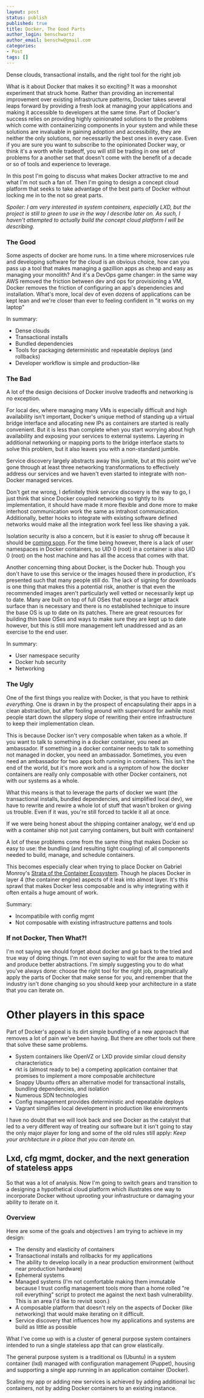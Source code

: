 ```yaml
---
layout: post
status: publish
published: true
title: Docker, The Good Parts
author_login: benschwartz
author_email: benschw@gmail.com
categories:
- Post
tags: []
---
```


Dense clouds, transactional installs, and the right tool for the right job

<!--more-->

What is it about Docker that makes it so exciting? It was a moonshot experiment
that struck home. Rather than providing an incremental improvement over existing
infrastructure patterns, Docker takes several leaps forward by providing a fresh
look at managing your applications and making it accessible to developers at the
same time. Part of Docker's success relies on providing highly opinionated solutions
to the problems which come with containerizing components in your system and while
these solutions are invaluable in gaining adoption and accessibility, they are neither
the only solutions, nor necessarily the best ones in every case. Even if you are
sure you want to subscribe to the opinionated Docker way, or think it's a worth
while tradeoff, you will still be trading in one set of problems for a another set
that doesn't come with the benefit of a decade or so of tools and experience to leverage.

In this post I'm going to discuss what makes Docker attractive to me and what I'm
not such a fan of. Then I'm going to design a concept cloud platform that
seeks to take advantage of the best parts of Docker without locking me in to the
not so great parts.

_Spoiler: I am very interested in system containers, especially LXD, but the project
is still to green to use in the way I describe later on. As such, I haven't attempted
to actually build the concept cloud platform I will be describing._

### The Good
Some aspects of docker are home runs. In a time where microservices rule and developing
software for the cloud is an obvious choice, how can you pass up a tool that makes
managing a gazillion apps as cheap and easy as managing your monolith? And it's a
DevOps game changer: in the same way AWS removed the friction between dev and ops
for provisioning a VM, Docker removes the friction of configuring an app's dependencies
and installation. What's more, local dev of even dozens of applications can be kept
lean and we're closer than ever to feeling confident in "it works on my laptop"

In summary:

- Dense clouds
- Transactional installs
- Bundled dependencies
- Tools for packaging deterministic and repeatable deploys (and rollbacks)
- Developer workflow is simple and production-like

### The Bad
A lot of the design decisions of Docker involve tradeoffs and networking is no exception.

For local dev, where managing many VMs is especially difficult and high availability
isn't important, Docker's unique method of standing up a virtual bridge interface
and allocating new IPs as containers are started is really convenient. But it is
less than complete when you start worrying about high availability and exposing
your services to external systems. Layering in additional networking or mapping
ports to the bridge interface starts to solve this problem, but it also leaves you
with a non-standard jumble.

Service discovery largely abstracts away this jumble, but at this point we've gone
through at least three networking transformations to effectively address our services
and we haven't even started to integrate with non-Docker managed services.

Don't get me wrong, I definitely think service discovery is the way to go, I just
think that since Docker coupled networking so tightly to its implementation, it
should have made it more flexible and done more to make interhost communication
work the same as intrahost communication. Additionally, better hooks to integrate
with existing software defined networks would make all the integration work feel
less like shaving a yak.

Isolation security is also a concern, but it is easier to shrug off because it should
be [coming soon](http://blog.docker.com/2013/08/containers-docker-how-secure-are-they/).
For the time being however, there is a lack of user namespaces in Docker containers,
so UID 0 (root) in a container is also UID 0 (root) on the host machine and has all
the access that comes with that.

Another concerning thing about Docker, is the Docker hub. Though you don't have
to use this service or the images housed there in production, it's presented such
that many people still do. The lack of signing for downloads is one thing that
makes this a potential risk, another is that even the recommended images aren't
particularly well vetted or necessarily kept up to date. Many are built on top
of full OSes that expose a larger attack surface than is necessary and there is
no established technique to insure the base OS is up to date on its patches.
There are great resources for building thin base OSes and ways to make sure they
are kept up to date however, but this is still more management left unaddressed
and as an exercise to the end user.

In summary:

- User namespace security
- Docker hub security
- Networking

### The Ugly
One of the first things you realize with Docker, is that you have to rethink _everything._
One is drawn in by the prospect of encapsulating their apps in a clean abstraction,
but after fooling around with supervisord for awhile most people start down the
slippery slope of rewriting their entire infrastructure to keep their implementation
clean.

This is because Docker isn't very composable when taken as a whole. If you want to
talk to something in a docker container, you need an ambassador. If something in
a docker container needs to talk to something not managed in docker, you need an
ambassador. Sometimes, you even need an ambassador for two apps both running in
containers. This isn't the end of the world, but it's more work and is a symptom
of how the docker containers are really only composable with other Docker containers,
not with our systems as a whole.

What this means is that to leverage the parts of docker we want (the transactional
installs, bundled dependencies, and simplified local dev), we have to rewrite and
rewire a whole lot of stuff that wasn't broken or giving us trouble. Even if it was,
you're still forced to tackle it all at once.

If we were being honest about the shipping container analogy, we'd end up with a
container ship not just carrying containers, but built with containers!

A lot of these problems come from the same thing that makes Docker so easy to use:
the bundling (and resulting tight coupling) of all components needed to build,
manage, and schedule containers.

This becomes especially clear when trying to place Docker on Gabriel Monroy's
[Strata of the Container Ecosystem](http://t.co/4wuzpvMJhe). Though he places
Docker in layer 4 (the container engine) aspects of it leak into almost layer.
It's this sprawl that makes Docker less composable and is why integrating with
it often entails a huge amount of work.

Summary:

- Incompatibile with config mgmt
- Not composable with existing infrastructure patterns and tools


### If not Docker, Then What?!
I'm not saying we should forget about docker and go back to the tried and true way
of doing things. I'm not even saying to wait for the area to mature and produce
better abstractions. I'm simply suggesting you to do what you've always done:
choose the right tool for the right job, pragmatically apply the parts of Docker
that make sense for you, and remember that the industry isn't done changing so
you should keep your architecture in a state that you can iterate on.

# Other players in this space

Part of Docker's appeal is its dirt simple bundling of a new approach
that removes a lot of pain we've been having. But there are other tools out there
that solve these same problems.

- System containers like OpenVZ or LXD provide similar cloud density characteristics
- rkt is (almost ready to be) a competing application container that promises to
  implement a more composable architecture
- Snappy Ubuntu offers an alternative model for transactional installs, bundling
  dependencies, and isolation
- Numerous SDN technologies
- Config management provides deterministic and repeatable deploys
- Vagrant simplifies local development in production like environments

I have no doubt that we will look back and see Docker as the catalyst that led to
a very different way of treating our software but it isn't going to stay the only
major player for long and some of the old rules still apply:
_Keep your architecture in a place that you can iterate on._

## Lxd, cfg mgmt, docker, and the next generation of stateless apps

So that was a lot of analysis. Now I'm going to switch gears and transition to a
designing a hypothetical cloud platform which illustrates one way to incorporate
Docker without uprooting your infrastructure or damaging your ability to iterate on it.

### Overview

Here are some of the goals and objectives I am trying to achieve in my design:

- The density and elasticity of containers
- Transactional installs and rollbacks for my applications
- The ability to develop locally in a near production environment (without near
  production hardware)
- Ephemeral systems
- Managed systems (I'm not comfortable making them immutable because I trust config
  management tools more than a home rolled "re roll everything" script to protect
  me against the next bash vulnerability. This is an area I'd like to revisit soon.)
- A composable platform that doesn't rely on the aspects of Docker (like networking)
  that would make iterating on it difficult.
- Service discovery that influences how my applications and systems are build as
  little as possible

What I've come up with is a cluster of general purpose system containers intended
to run a single stateless app that can grow elastically.

The general purpose system is a traditional os (Ubuntu) in a system container (lxd)
managed with configuration management (Puppet), housing and supporting a single
app running in an application container (Docker).

Scaling my app or adding new services is achieved by adding additional lxc containers,
not by adding Docker containers to an existing instance.




